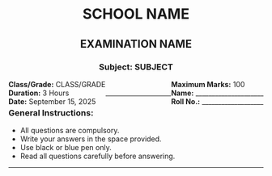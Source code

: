 <div style="text-align: center;">
<h1><strong>SCHOOL NAME</strong></h1>
<h2><strong>EXAMINATION NAME</strong></h2>
<h3><strong>Subject: SUBJECT</strong></h3>
</div>

<div style="float: left;">
<strong>Class/Grade:</strong> CLASS/GRADE<br>
<strong>Duration:</strong> 3 Hours<br>
<strong>Date:</strong> September 15, 2025
</div>

<div style="float: right;">
<strong>Maximum Marks:</strong> 100<br>
<strong>Name:</strong> _____________________<br>
<strong>Roll No.:</strong> ___________________
</div>

<div style="overflow: hidden;">
&nbsp;
</div>

---

### General Instructions:
- All questions are compulsory.
- Write your answers in the space provided.
- Use black or blue pen only.
- Read all questions carefully before answering.

---

